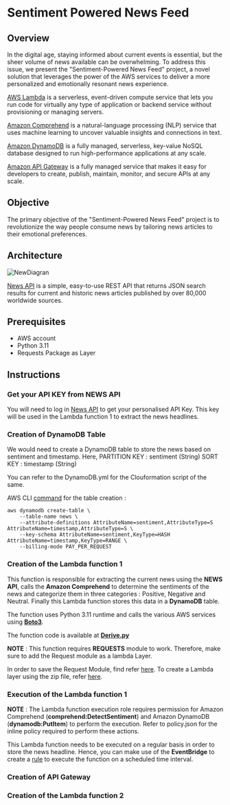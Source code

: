 # Sentiment Powered News Feed

## Overview

In the digital age, staying informed about current events is essential, but the sheer volume of news available can be overwhelming. To address this issue, we present the "Sentiment-Powered News Feed" project, a novel solution that leverages the power of the AWS services to deliver a more personalized and emotionally resonant news experience. 

[AWS Lambda](https://aws.amazon.com/lambda/) is a serverless, event-driven compute service that lets you run code for virtually any type of application or backend service without provisioning or managing servers. 

[Amazon Comprehend](https://aws.amazon.com/comprehend/) is a natural-language processing (NLP) service that uses machine learning to uncover valuable insights and connections in text. 

[Amazon DynamoDB](https://aws.amazon.com/dynamodb/) is a fully managed, serverless, key-value NoSQL database designed to run high-performance applications at any scale. 

[Amazon API Gateway](https://aws.amazon.com/api-gateway/) is a fully managed service that makes it easy for developers to create, publish, maintain, monitor, and secure APIs at any scale.

## Objective

The primary objective of the "Sentiment-Powered News Feed" project is to revolutionize the way people consume news by tailoring news articles to their emotional preferences.

## Architecture

![NewDiagran](https://github.com/ssnskar/sentiment-powered-news-feed/assets/89893005/291b4a66-af66-4472-82ec-e802ac1079c6)

[News API](https://newsapi.org/) is a simple, easy-to-use REST API that returns JSON search results for current and historic news articles published by over 80,000 worldwide sources. 

## Prerequisites

- AWS account
- Python 3.11
- Requests Package as Layer

## Instructions

### Get your API KEY from NEWS API

You will need to log in [News API](https://newsapi.org/) to get your personalised API Key. This key will be used in the Lambda function 1 to extract the news headlines.

### Creation of DynamoDB Table

We would need to create a DynamoDB table to store the news based on sentiment and timestamp.
Here,
PARTITION KEY : sentiment (String)
SORT KEY : timestamp (String)

You can refer to the DynamoDB.yml for the Clouformation script of the same.

AWS CLI [command](https://docs.aws.amazon.com/cli/latest/reference/dynamodb/create-table.html) for the table creation :

```
aws dynamodb create-table \
    --table-name news \
    --attribute-definitions AttributeName=sentiment,AttributeType=S AttributeName=timestamp,AttributeType=S \
    --key-schema AttributeName=sentiment,KeyType=HASH AttributeName=timestamp,KeyType=RANGE \
    --billing-mode PAY_PER_REQUEST
```

### Creation of the Lambda function 1

This function is responsible for extracting the current news using the **NEWS API**, calls the **Amazon Comprehend** to determine the sentiments of the news and categorize them in three categories : Positive, Negative and Neutral. Finally this Lambda function stores this data in a **DynamoDB** table.

The function uses Python 3.11 runtime and calls the various AWS services using [**Boto3**](https://boto3.amazonaws.com/v1/documentation/api/latest/index.html).

The function code is available at [**Derive.py**](Functions/DeriveNews.py)

**NOTE** : This function requires **REQUESTS** module to work. Therefore, make sure to add the Request module as a lambda Layer.

In order to save the Request Module, find refer [here](https://www.keyq.cloud/en/blog/creating-an-aws-lambda-layer-for-python-requests-module). To create a Lambda layer using the zip file, refer [here](https://docs.aws.amazon.com/lambda/latest/dg/creating-deleting-layers.html#layers-create).

### Execution of the Lambda function 1

**NOTE** : The Lambda function execution role requires permission for Amazon Comprehend (**comprehend:DetectSentiment**) and Amazon DynamoDB (**dynamodb:PutItem**) to perform the execution. Refer to policy.json for the inline policy required to perform these actions.

This Lambda function needs to be executed on a regular basis in order to store the news headline. Hence, you can make use of the **EventBridge** to create a [rule](https://docs.aws.amazon.com/AWSCloudFormation/latest/UserGuide/aws-resource-events-rule.html#cfn-events-rule-scheduleexpression) to execute the function on a scheduled time interval.

### Creation of API Gateway
### Creation of the Lambda function 2
